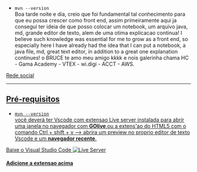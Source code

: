 - `mvn --version`<br>
    Boa tarde noite e dia, creio que foi fundamental tal conhecimento para que eu possa crescer como front end, assim primeiramente aqui ja consegui ter ideia de que posso colocar um notebook, um arquivo java, md, grande editor de texto, alem de uma otima explicacao continua! 
    I believe such knowledge was essential for me to grow as a front end, so especially here I have already had the idea that I can put a notebook, a java file, md, great text editor, in addition to a great one explanation continues! o BRUCE te amo meu amigo kkkk e nois galerinha chama HC - Gama Academy - VTEX - wi.digi - ACCT - AWS.


<a href = "https://www.linkedin.com/in/hyago-vieira-086163180/">Rede social

_________________________________________________________________________________________________________________________________________


## Pré-requisitos
- `mvn --version`<br>
  você deverá ter Vscode com extensao Live server instalada para abrir uma janela no navegador com **GOlive**,ou a extens'ao do HTML5 com o comando Ctrl + shift + v --> abrira um preview no proprio editor de texto Vscode e um **navegador recente**.

<a href = "https://code.visualstudio.com/">Baixe o Visual Studio Code
<img src = "https://miro.medium.com/max/1838/1*5Ls-Y7HNYtg8xmZwtgEO1g.png" alt = "Live Server">
<h4>Adicione a extensao acima</h4>

